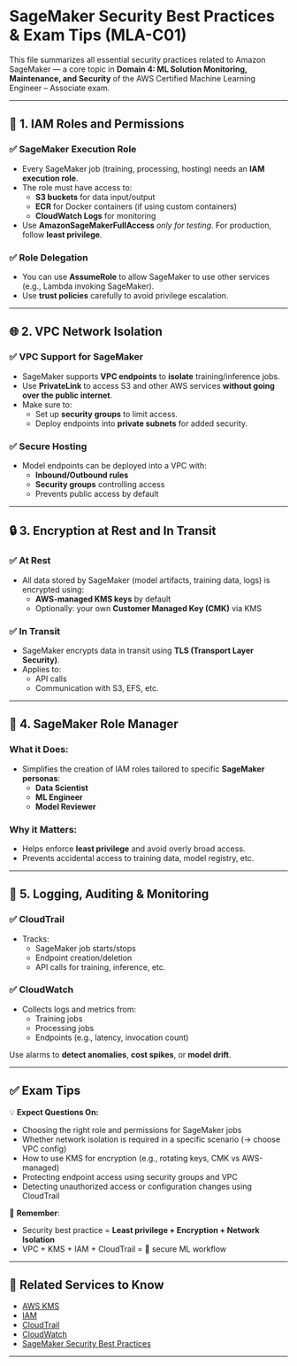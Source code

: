 # SageMaker Security Best Practices & Exam Tips (MLA-C01)

This file summarizes all essential security practices related to Amazon SageMaker — a core topic in **Domain 4: ML Solution Monitoring, Maintenance, and Security** of the AWS Certified Machine Learning Engineer – Associate exam.

---

## 🔐 1. IAM Roles and Permissions

### ✅ SageMaker Execution Role
- Every SageMaker job (training, processing, hosting) needs an **IAM execution role**.
- The role must have access to:
  - **S3 buckets** for data input/output
  - **ECR** for Docker containers (if using custom containers)
  - **CloudWatch Logs** for monitoring
- Use **AmazonSageMakerFullAccess** *only for testing*. For production, follow **least privilege**.

### ✅ Role Delegation
- You can use **AssumeRole** to allow SageMaker to use other services (e.g., Lambda invoking SageMaker).
- Use **trust policies** carefully to avoid privilege escalation.

---

## 🌐 2. VPC Network Isolation

### ✅ VPC Support for SageMaker
- SageMaker supports **VPC endpoints** to **isolate** training/inference jobs.
- Use **PrivateLink** to access S3 and other AWS services **without going over the public internet**.
- Make sure to:
  - Set up **security groups** to limit access.
  - Deploy endpoints into **private subnets** for added security.

### ✅ Secure Hosting
- Model endpoints can be deployed into a VPC with:
  - **Inbound/Outbound rules**
  - **Security groups** controlling access
  - Prevents public access by default

---

## 🔒 3. Encryption at Rest and In Transit

### ✅ At Rest
- All data stored by SageMaker (model artifacts, training data, logs) is encrypted using:
  - **AWS-managed KMS keys** by default
  - Optionally: your own **Customer Managed Key (CMK)** via KMS

### ✅ In Transit
- SageMaker encrypts data in transit using **TLS (Transport Layer Security)**.
- Applies to:
  - API calls
  - Communication with S3, EFS, etc.

---

## 🧠 4. SageMaker Role Manager

### What it Does:
- Simplifies the creation of IAM roles tailored to specific **SageMaker personas**:
  - **Data Scientist**
  - **ML Engineer**
  - **Model Reviewer**

### Why it Matters:
- Helps enforce **least privilege** and avoid overly broad access.
- Prevents accidental access to training data, model registry, etc.

---

## 📜 5. Logging, Auditing & Monitoring

### ✅ CloudTrail
- Tracks:
  - SageMaker job starts/stops
  - Endpoint creation/deletion
  - API calls for training, inference, etc.

### ✅ CloudWatch
- Collects logs and metrics from:
  - Training jobs
  - Processing jobs
  - Endpoints (e.g., latency, invocation count)

Use alarms to **detect anomalies**, **cost spikes**, or **model drift**.

---

## ✅ Exam Tips

💡 **Expect Questions On:**
- Choosing the right role and permissions for SageMaker jobs
- Whether network isolation is required in a specific scenario (→ choose VPC config)
- How to use KMS for encryption (e.g., rotating keys, CMK vs AWS-managed)
- Protecting endpoint access using security groups and VPC
- Detecting unauthorized access or configuration changes using CloudTrail

🧠 **Remember**:
- Security best practice = **Least privilege + Encryption + Network Isolation**
- VPC + KMS + IAM + CloudTrail = 🔐 secure ML workflow

---

## 🔗 Related Services to Know

- [AWS KMS](https://docs.aws.amazon.com/kms/latest/developerguide/overview.html)
- [IAM](https://docs.aws.amazon.com/IAM/latest/UserGuide/introduction.html)
- [CloudTrail](https://docs.aws.amazon.com/awscloudtrail/latest/userguide/cloudtrail-user-guide.html)
- [CloudWatch](https://docs.aws.amazon.com/cloudwatch/)
- [SageMaker Security Best Practices](https://docs.aws.amazon.com/sagemaker/latest/dg/security.html)

---

